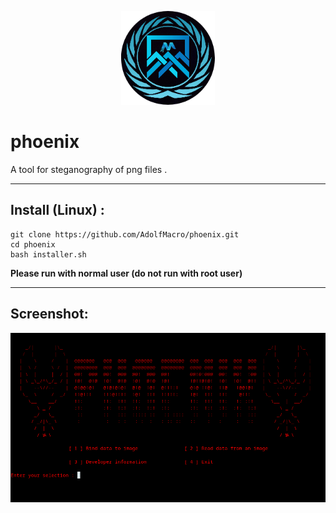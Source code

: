 <p align="center">
  <img 
    width="150"
    height="150"
    src="https://github.com/AdolfMacro/AdolfMacro/blob/main/logo.png"
  >
</p>



# phoenix
A tool for steganography of png files .

-----
## Install (Linux) : 

```
git clone https://github.com/AdolfMacro/phoenix.git
cd phoenix
bash installer.sh
```
**Please run with normal user (do not run with root user)**

-----

## Screenshot:
![menu1](https://github.com/AdolfMacro/phoenix/blob/main/screenshots/1.png?raw=true)
